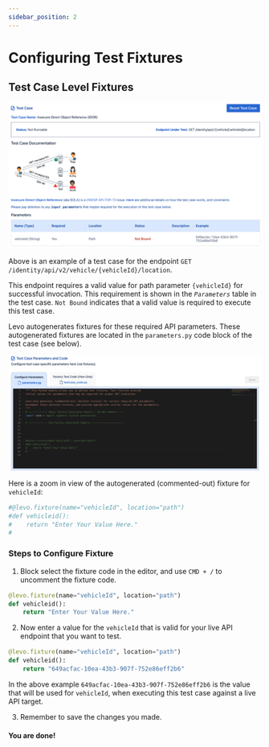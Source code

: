 ```yaml
---
sidebar_position: 2
---
```


# Configuring Test Fixtures

## Test Case Level Fixtures
![](../../../assets/test-case-unbound-api-param.png)

Above is an example of a test case for the endpoint `GET /identity/api/v2/vehicle/{vehicleId}/location`.

This endpoint requires a valid value for path parameter `{vehicleId}` for successful invocation. This requirement
is shown in the *`Parameters`* table in the test case. `Not Bound` indicates that a valid value is required to execute
this test case.

Levo autogenerates fixtures for these required API parameters. These autogenerated fixtures are located in the `parameters.py` code block of the test case (see below).

![](../../../assets/test-case-api-param-fixture.png)

Here is a zoom in view of the autogenerated (commented-out) fixture for `vehicleId`:
```python
#@levo.fixture(name="vehicleId", location="path")
#def vehicleid():
#    return "Enter Your Value Here."
#
```

### Steps to Configure Fixture

1. Block select the fixture code in the editor, and use `CMD + /` to uncomment the fixture code.

```python
@levo.fixture(name="vehicleId", location="path")
def vehicleid():
    return "Enter Your Value Here."

```

2. Now enter a value for the `vehicleId` that is valid for your live API endpoint that you want to test.

```python
@levo.fixture(name="vehicleId", location="path")
def vehicleid():
    return "649acfac-10ea-43b3-907f-752e86eff2b6"
```

In the above example `649acfac-10ea-43b3-907f-752e86eff2b6` is the value that will be used for `vehicleId`,
when executing this test case against a live API target.

3. Remember to save the changes you made.

#### You are done!